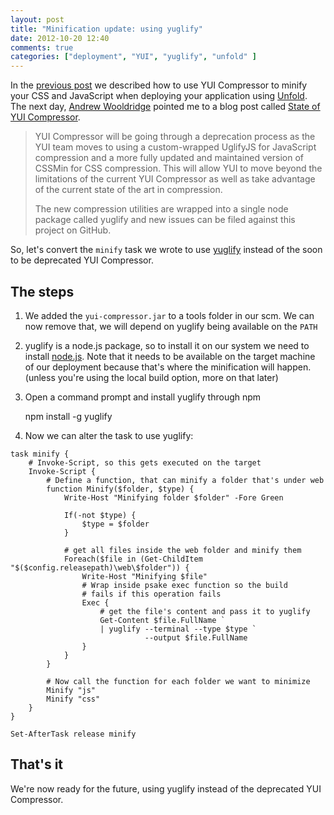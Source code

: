 ```yaml
---
layout: post
title: "Minification update: using yuglify"
date: 2012-10-20 12:40
comments: true
categories: ["deployment", "YUI", "yuglify", "unfold" ]
---
```

In the [previous post](http://thomasvm.github.com/blog/2012/10/11/unfold-task-hooks/) we 
described how to use YUI Compressor to minify your CSS and JavaScript when deploying 
your application using [Unfold](https://github.com/thomasvm/unfold). The next day, 
[Andrew Wooldridge](https://twitter.com/triptych) pointed me to a blog post called 
[State of YUI Compressor](http://www.yuiblog.com/blog/2012/10/16/state-of-yui-compressor/).

> YUI Compressor will be going through a deprecation process as the YUI team moves 
> to using a custom-wrapped UglifyJS for JavaScript compression and a more fully 
> updated and maintained version of CSSMin for CSS compression. This will allow 
> YUI to move beyond the limitations of the current YUI Compressor as well as take 
> advantage of the current state of the art in compression. 
> 
> The new compression utilities are wrapped into a single node package called yuglify 
> and new issues can be filed against this project on GitHub. 

So, let's convert the `minify` task we wrote to use [yuglify](https://github.com/yui/yuglify) 
instead of the soon to be deprecated YUI Compressor. 

## The steps

1. We added the `yui-compressor.jar` to a tools folder in our scm. We can now remove that, we 
   will depend on yuglify being available on the `PATH`
2. yuglify is a node.js package, so to install it on our system we need to install
   [node.js](http://nodejs.org/). Note that it needs to be available on the target machine of 
   our deployment because that's where the minification will happen. (unless you're using the
   local build option, more on that later)
3. Open a command prompt and install yuglify through npm

    npm install -g yuglify
    
4. Now we can alter the task to use yuglify:

``` posh
task minify {
    # Invoke-Script, so this gets executed on the target
    Invoke-Script {
        # Define a function, that can minify a folder that's under web
        function Minify($folder, $type) {
            Write-Host "Minifying folder $folder" -Fore Green

            If(-not $type) {
                $type = $folder
            }
    
            # get all files inside the web folder and minify them
            Foreach($file in (Get-ChildItem "$($config.releasepath)\web\$folder")) {
                Write-Host "Minifying $file"
                # Wrap inside psake exec function so the build 
                # fails if this operation fails
                Exec {
                    # get the file's content and pass it to yuglify
                    Get-Content $file.FullName `
                    | yuglify --terminal --type $type `
                              --output $file.FullName
                }
            }
        }

        # Now call the function for each folder we want to minimize
        Minify "js"
        Minify "css"
    }
}

Set-AfterTask release minify
```

## That's it
We're now ready for the future, using yuglify instead of the deprecated YUI Compressor.
